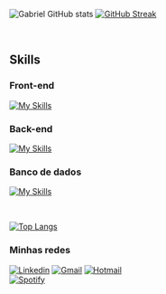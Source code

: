 
![Gabriel GitHub stats](https://github-readme-stats.vercel.app/api?username=Gabriel-pagnan&show_icons=true&theme=dark)
[![GitHub Streak](https://streak-stats.demolab.com/?user=Gabriel-pagnan&theme=dark)](https://git.io/streak-stats)

</br>

## Skills

### Front-end

[![My Skills](https://skillicons.dev/icons?i=js,ts,react,next,styledcomponents,tailwind,mui)](https://skillicons.dev)

### Back-end

[![My Skills](https://skillicons.dev/icons?i=nodejs,nestjs,fastapi,prisma,sequelize,express,git)](https://skillicons.dev)

### Banco de dados

[![My Skills](https://skillicons.dev/icons?i=mongo,postgres,mysql)](https://skillicons.dev)

<br/>

[![Top Langs](https://github-readme-stats.vercel.app/api/top-langs/?username=Gabriel-pagnan&layout=compact)](https://github.com/anuraghazra/github-readme-stats)

### Minhas redes 

[![Linkedin](https://img.shields.io/badge/LinkedIn-0077B5?style=for-the-badge&logo=linkedin&logoColor=white)](linkedin.com/in/gabriel-pagnan00) [![Gmail](https://img.shields.io/badge/Gmail-D14836?style=for-the-badge&logo=gmail&logoColor=white)](gabrielviniciuspagnan@gmail.com) [![Hotmail](https://img.shields.io/badge/Microsoft_Outlook-0078D4?style=for-the-badge&logo=microsoft-outlook&logoColor=white)](gabriel.pagnan@fatec.sp.gov.br)
<br/>
[![Spotify](https://img.shields.io/badge/Spotify-1ED760?&style=for-the-badge&logo=spotify&logoColor=white)](https://open.spotify.com/user/z41xiytmd5znknd6ztybqbsrj?si=4d2f99aa479d4b76)
<div/>
<!---
Gabriel-pagnan/Gabriel-pagnan is a ✨ special ✨ repository because its `README.md` (this file) appears on your GitHub profile.
You can click the Preview link to take a look at your changes.
--->
